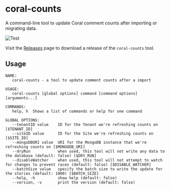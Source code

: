 # coral-counts

A command-line tool to update Coral comment counts after importing or migrating data.

![Test](https://github.com/coralproject/coral-counts/workflows/Test/badge.svg)

Visit the [Releases](https://github.com/coralproject/coral-counts/releases) page
to download a release of the `coral-counts` tool.

## Usage

```
NAME:
   coral-counts - a tool to update comment counts after a import

USAGE:
   coral-counts [global options] command [command options] [arguments...]

COMMANDS:
   help, h  Shows a list of commands or help for one command

GLOBAL OPTIONS:
   --tenantID value    ID for the Tenant we're refreshing counts on [$TENANT_ID]
   --siteID value      ID for the Site we're refreshing counts on [$SITE_ID]
   --mongoDBURI value  URI for the MongoDB instance that we're refreshing counts on [$MONGODB_URI]
   --dryRun            when used, this tool will not write any data to the database (default: false) [$DRY_RUN]
   --disableWatcher    when used, this tool will not attempt to watch for changes to prevent races (default: false) [$DISABLE_WATCHER]
   --batchSize value   specify the batch size to write the update for the stories (default: 1000) [$BATCH_SIZE]
   --help, -h          show help (default: false)
   --version, -v       print the version (default: false)
```
